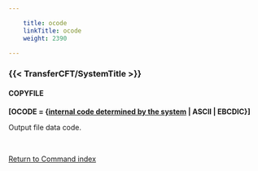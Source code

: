 ```yaml
---

    title: ocode
    linkTitle: ocode
    weight: 2390

---
```

<span id="ocode"></span>

### {{< TransferCFT/SystemTitle  >}}

#### COPYFILE

**<span style="font-weight: bold;">****\[OCODE =
{<u>internal code determined by the system</u>
| ASCII | EBCDIC}\]****</span><span style="font-weight: normal;"> </span>**

Output file data code.

 

[Return to Command index](../../)
